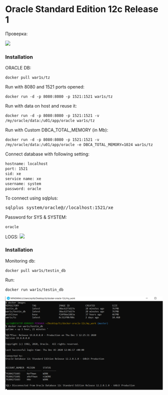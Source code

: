 Oracle Standard Edition 12c Release 1
============================
Проверкa:

![](https://sun9-9.userapi.com/impg/dbPJlc3Bhf5YOKW_tNIXYIvfhsRwTqkFuCcKjg/uZElyVxuxmU.jpg?size=1920x1080&quality=96&proxy=1&sign=e2c0d8a7bbe359a6d9c9b447a0f2d16e)


### Installation
ORACLE DB:

    docker pull war1s/tz

Run with 8080 and 1521 ports opened:

    docker run -d -p 8080:8080 -p 1521:1521 war1s/tz

Run with data on host and reuse it:

    docker run -d -p 8080:8080 -p 1521:1521 -v /my/oracle/data:/u01/app/oracle war1s/tz

Run with Custom DBCA_TOTAL_MEMORY (in Mb):

    docker run -d -p 8080:8080 -p 1521:1521 -v /my/oracle/data:/u01/app/oracle -e DBCA_TOTAL_MEMORY=1024 war1s/tz
Connect database with following setting:

    hostname: localhost
    port: 1521
    sid: xe
    service name: xe
    username: system
    password: oracle

To connect using sqlplus:

<pre>
sqlplus system/oracle@//localhost:1521/xe
</pre>

Password for SYS & SYSTEM:

    oracle
LOGS:
![](https://sun9-11.userapi.com/impg/9kJmfKYA5Lpcx06HgA4OmCpkyPZYcVDpoQzhHw/tHi3vjJoPmE.jpg?size=1920x1080&quality=96&proxy=1&sign=f12b68d6e3cd49f3cd495f223853b1e8)
### Installation
Monitoring db:

    docker pull war1s/testin_db
Run:

    docker run war1s/testin_db
    
![](https://raw.githubusercontent.com/WAR-S/docker-oracle-12c/master/my_work/CHECK%20CONSTAINER.bmp)

